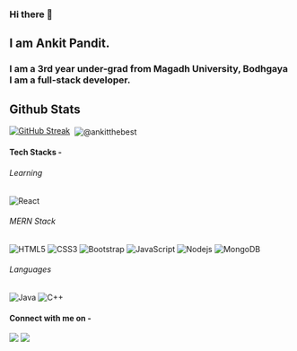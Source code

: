 ### Hi there 👋
## I am Ankit Pandit.

### I am a 3rd year under-grad from Magadh University, Bodhgaya I am a full-stack developer.

<h2>Github Stats</h2>
<p align="center">
 
  [![GitHub Streak](https://github-readme-streak-stats.herokuapp.com/?user=ankitthebest&theme=dark)](https://git.io/streak-stats)
  &nbsp;<img align="center" src="https://github-readme-stats.vercel.app/api?username=ankitthebest&show_icons=true&locale=en&theme=tokyonight" alt="@ankitthebest" />
</p>

#### Tech Stacks -

###### Learning
![React](https://img.shields.io/badge/-React-black?style=flat-square&logo=react)



###### MERN Stack
![HTML5](https://img.shields.io/badge/-HTML5-E34F26?style=flat-square&logo=html5&logoColor=white)
![CSS3](https://img.shields.io/badge/-CSS3-1572B6?style=flat-square&logo=css3)
![Bootstrap](https://img.shields.io/badge/-Bootstrap-563D7C?style=flat-square&logo=bootstrap)
![JavaScript](https://img.shields.io/badge/-JavaScript-black?style=flat-square&logo=javascript)
![Nodejs](https://img.shields.io/badge/-Nodejs-black?style=flat-square&logo=Node.js)
![MongoDB](https://img.shields.io/badge/-MongoDB-black?style=flat-square&logo=mongodb)

###### Languages
![Java](https://img.shields.io/badge/-java-E34A86?style=flat-square&logo=java)
![C++](https://img.shields.io/badge/-C++-00599C?style=flat-square&logo=c)

#### Connect with me on - 
[<img src="https://img.shields.io/badge/linkedin-%230077B5.svg?&style=for-the-badge&logo=linkedin&logoColor=white" />](https://www.linkedin.com/in/ankit-pandit-26b15b1b9) 
[<img src ="https://img.shields.io/badge/Email-Here-%23E4405F.svg?&style=for-the-badge&logo=&logoColor=white%22">](mailto:ankit03111996@gmail.com)
